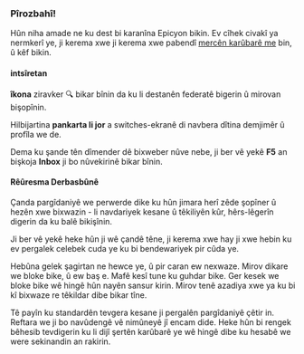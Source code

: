 ### Pîrozbahî!
Hûn niha amade ne ku dest bi karanîna Epicyon bikin. Ev cîhek civakî ya nermkerî ye, ji kerema xwe ji kerema xwe pabendî [mercên karûbarê me](/terms) bin, û kêf bikin.

#### intsîretan
**îkona** ziravker 🔍 bikar bînin da ku li destanên federatê bigerin û mirovan bişopînin.

Hilbijartina **pankarta li jor** a switches-ekranê di navbera dîtina demjimêr û profîla we de.

Dema ku şande tên dîmender dê bixweber nûve nebe, ji ber vê yekê **F5** an bişkoja **Inbox** ji bo nûvekirinê bikar bînin.

#### Rêûresma Derbasbûnê
Çanda pargîdaniyê we perwerde dike ku hûn jimara herî zêde şopîner û hezên xwe bixwazin - li navdariyek kesane û têkiliyên kûr, hêrs-lêgerîn digerin da ku balê bikişînin.

Ji ber vê yekê heke hûn ji wê çandê têne, ji kerema xwe hay ji xwe hebin ku ev pergalek celebek cuda ye ku bi bendewariyek pir cûda ye.

Hebûna gelek şagirtan ne hewce ye, û pir caran ew nexwaze. Mirov dikare we bloke bike, û ew baş e. Mafê kesî tune ku guhdar bike. Ger kesek we bloke bike wê hingê hûn nayên sansur kirin. Mirov tenê azadiya xwe ya ku bi kî bixwaze re têkildar dibe bikar tîne.

Tê payîn ku standardên tevgera kesane ji pergalên pargîdaniyê çêtir in. Reftara we ji bo navûdengê vê nimûneyê jî encam dide. Heke hûn bi rengek bêhesib tevdigerin ku li dijî şertên karûbarê ye wê hingê dibe ku hesabê we were sekinandin an rakirin.
